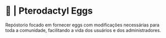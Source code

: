 # 🦖 | Pterodactyl Eggs

Repóstorio focado em fornecer eggs com modificações necessárias para toda a comunidade, facilitando a vida dos usuários e dos administradores.
